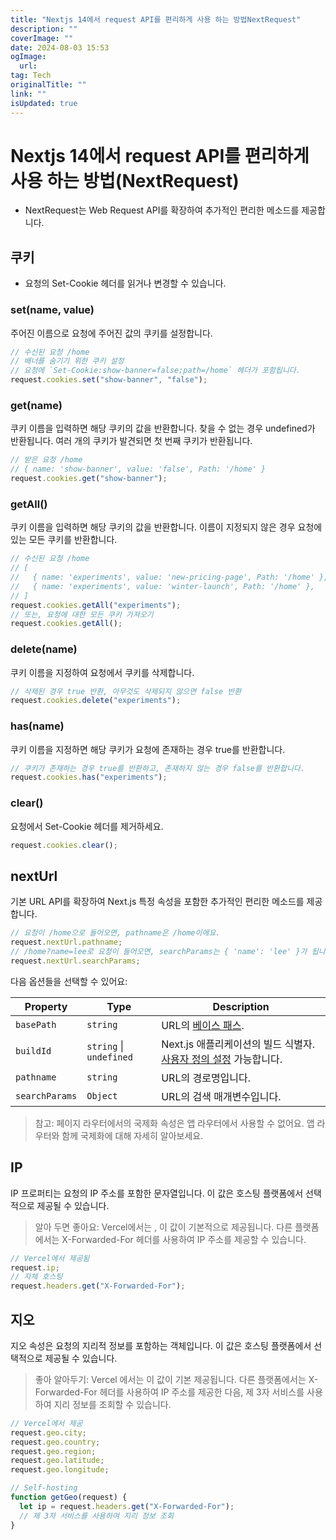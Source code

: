 ```yaml
---
title: "Nextjs 14에서 request API를 편리하게 사용 하는 방법NextRequest"
description: ""
coverImage: ""
date: 2024-08-03 15:53
ogImage: 
  url: 
tag: Tech
originalTitle: ""
link: ""
isUpdated: true
---
```






# Nextjs 14에서 request API를 편리하게 사용 하는 방법(NextRequest)

- NextRequest는 Web Request API를 확장하여 추가적인 편리한 메소드를 제공합니다.

## 쿠키

- 요청의 Set-Cookie 헤더를 읽거나 변경할 수 있습니다.

<div class="content-ad"></div>

### set(name, value)

주어진 이름으로 요청에 주어진 값의 쿠키를 설정합니다.

```js
// 수신된 요청 /home
// 배너를 숨기기 위한 쿠키 설정
// 요청에 `Set-Cookie:show-banner=false;path=/home` 헤더가 포함됩니다.
request.cookies.set("show-banner", "false");
```

### get(name)

<div class="content-ad"></div>

쿠키 이름을 입력하면 해당 쿠키의 값을 반환합니다. 찾을 수 없는 경우 undefined가 반환됩니다. 여러 개의 쿠키가 발견되면 첫 번째 쿠키가 반환됩니다.

```js
// 받은 요청 /home
// { name: 'show-banner', value: 'false', Path: '/home' }
request.cookies.get("show-banner");
```

### getAll()

쿠키 이름을 입력하면 해당 쿠키의 값을 반환합니다. 이름이 지정되지 않은 경우 요청에 있는 모든 쿠키를 반환합니다.

<div class="content-ad"></div>

```js
// 수신된 요청 /home
// [
//   { name: 'experiments', value: 'new-pricing-page', Path: '/home' },
//   { name: 'experiments', value: 'winter-launch', Path: '/home' },
// ]
request.cookies.getAll("experiments");
// 또는, 요청에 대한 모든 쿠키 가져오기
request.cookies.getAll();
```

### delete(name)

쿠키 이름을 지정하여 요청에서 쿠키를 삭제합니다.

```js
// 삭제된 경우 true 반환, 아무것도 삭제되지 않으면 false 반환
request.cookies.delete("experiments");
```

<div class="content-ad"></div>

### has(name)

쿠키 이름을 지정하면 해당 쿠키가 요청에 존재하는 경우 true를 반환합니다.

```js
// 쿠키가 존재하는 경우 true를 반환하고, 존재하지 않는 경우 false를 반환합니다.
request.cookies.has("experiments");
```

### clear()

<div class="content-ad"></div>

요청에서 Set-Cookie 헤더를 제거하세요.

```js
request.cookies.clear();
```

## nextUrl

기본 URL API를 확장하여 Next.js 특정 속성을 포함한 추가적인 편리한 메소드를 제공합니다.

<div class="content-ad"></div>

```js
// 요청이 /home으로 들어오면, pathname은 /home이에요.
request.nextUrl.pathname;
// /home?name=lee로 요청이 들어오면, searchParams는 { 'name': 'lee' }가 됩니다.
request.nextUrl.searchParams;
```

다음 옵션들을 선택할 수 있어요:

| Property       | Type                    | Description                                                                                                                           |
| -------------- | ----------------------- | ------------------------------------------------------------------------------------------------------------------------------------- |
| `basePath`     | `string`                | URL의 <a href="/docs/app/api-reference/next-config-js/basePath">베이스 패스</a>.                                                      |
| `buildId`      | `string` \| `undefined` | Next.js 애플리케이션의 빌드 식별자. <a href="/docs/app/api-reference/next-config-js/generateBuildId">사용자 정의 설정</a> 가능합니다. |
| `pathname`     | `string`                | URL의 경로명입니다.                                                                                                                   |
| `searchParams` | `Object`                | URL의 검색 매개변수입니다.                                                                                                            |

> 참고: 페이지 라우터에서의 국제화 속성은 앱 라우터에서 사용할 수 없어요. 앱 라우터와 함께 국제화에 대해 자세히 알아보세요.

<div class="content-ad"></div>

## IP

IP 프로퍼티는 요청의 IP 주소를 포함한 문자열입니다. 이 값은 호스팅 플랫폼에서 선택적으로 제공될 수 있습니다.

> 알아 두면 좋아요: Vercel에서는
> , 이 값이 기본적으로 제공됩니다. 다른 플랫폼에서는 X-Forwarded-For
> 헤더를 사용하여 IP 주소를 제공할 수 있습니다.

```js
// Vercel에서 제공됨
request.ip;
// 자체 호스팅
request.headers.get("X-Forwarded-For");
```

<div class="content-ad"></div>

## 지오

지오 속성은 요청의 지리적 정보를 포함하는 객체입니다. 이 값은 호스팅 플랫폼에서 선택적으로 제공될 수 있습니다.

> 좋아 알아두기: Vercel
> 에서는 이 값이 기본 제공됩니다. 다른 플랫폼에서는 X-Forwarded-For
> 헤더를 사용하여 IP 주소를 제공한 다음, 제 3자 서비스를 사용하여 지리 정보를 조회할 수 있습니다.

```js
// Vercel에서 제공
request.geo.city;
request.geo.country;
request.geo.region;
request.geo.latitude;
request.geo.longitude;

// Self-hosting
function getGeo(request) {
  let ip = request.headers.get("X-Forwarded-For");
  // 제 3자 서비스를 사용하여 지리 정보 조회
}
```

<div class="content-ad"></div>
